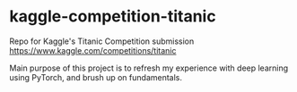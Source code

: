# kaggle-competition-titanic
Repo for Kaggle's Titanic Competition submission https://www.kaggle.com/competitions/titanic

Main purpose of this project is to refresh my experience with deep learning using PyTorch, and brush up on fundamentals.
